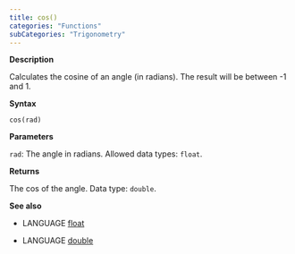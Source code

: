 ```yaml
---
title: cos()
categories: "Functions"
subCategories: "Trigonometry"
---
```


**Description**

Calculates the cosine of an angle (in radians). The result will be
between -1 and 1.

**Syntax**

`cos(rad)`

**Parameters**

`rad`: The angle in radians. Allowed data types: `float`.

**Returns**

The cos of the angle. Data type: `double`.

**See also**

-   LANGUAGE [float](../../../variables/data-types/float)

-   LANGUAGE [double](../../../variables/data-types/double)

